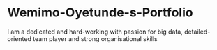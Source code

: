 # Wemimo-Oyetunde-s-Portfolio
I am a dedicated and hard-working with passion for big data, detailed-oriented team player and strong organisational skills
